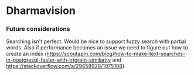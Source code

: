 # Dharmavision

### Future considerations

Searching isn't perfect. Would be nice to support fuzzy search with partial words. Also if performance becomes an issue we need to figure out how to create an index (https://scoutapm.com/blog/how-to-make-text-searches-in-postgresql-faster-with-trigram-similarity and https://stackoverflow.com/a/29658928/1075108).
